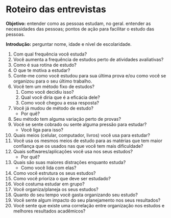 # Roteiro das entrevistas

**Objetivo:** entender como as pessoas estudam, no geral. entender as necessidades das pessoas; pontos de ação para facilitar o estudo das pessoas.

**Introdução:** perguntar nome, idade e nível de escolaridade.

1. Com qual frequência você estuda?
2. Você aumenta a frequência de estudos perto de atividades avaliativas?
3. Como é sua rotina de estudo?
4. O que te motiva a estudar?
5. Conte-me como você estudou para sua última prova e/ou como você se organizou para o seu último trabalho.
6. Você tem um método fixo de estudos? 
    1. Como você decidiu isso?
    2. Qual você diria que é a eficácia dele?
    3. Como você chegou a essa resposta?
7. Você já mudou de método de estudo?
    - Por quê?
8. Seu método tem alguma variação perto de provas?
9. Você se sente cobrado ou sente alguma pressão para estudar?
    - Você liga para isso?
10. Quais meios  (celular, computador, livros) você usa para estudar?
11. Você usa os mesmos meios de estudo para as matérias que tem maior confiança que os usados nas que você tem mais dificuldade?
12. Quais softwares/aplicações você usa nos seus estudos? 
    - Por quê?
13. Quais são suas maiores distrações enquanto estuda?
    - Como você lida com elas?
14. Como você estrutura os seus estudos?
15. Como você prioriza o que deve ser estudado?
16. Você costuma estudar em grupo?
17. Você organiza/planeja os seus estudos?
18. Quanto do seu tempo você gasta organizando seu estudo?
19. Você sente algum impacto do seu planejamento nos seus resultados?
20. Você sente que existe uma correlação entre organização nos estudos e melhores resultados acadêmicos? 
